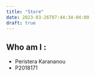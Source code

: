 ```yaml
---
title: "Store"
date: 2023-03-26T07:44:34-04:00
draft: true
---
```


## Who am I : 
- Peristera Karananou
- P2018171
